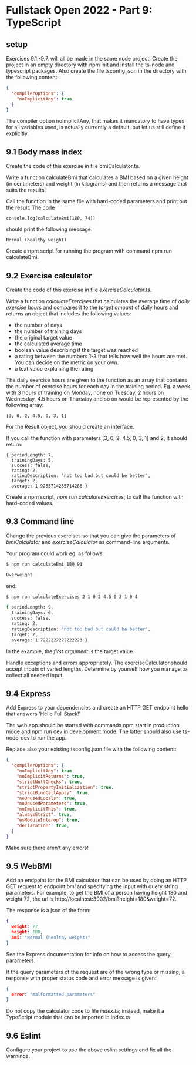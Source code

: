 # Fullstack Open 2022 - Part 9: TypeScript

## setup

Exercises 9.1.-9.7. will all be made in the same node project. Create the project in an empty directory with npm init and install the ts-node and typescript packages. Also create the file tsconfig.json in the directory with the following content:

```JSON
{
  "compilerOptions": {
    "noImplicitAny": true,
  }
}
```

The compiler option noImplicitAny, that makes it mandatory to have types for all variables used, is actually currently a default, but let us still define it explicitly.

## 9.1 Body mass index

Create the code of this exercise in file bmiCalculator.ts.

Write a function calculateBmi that calculates a BMI based on a given height (in centimeters) and weight (in kilograms) and then returns a message that suits the results.

Call the function in the same file with hard-coded parameters and print out the result. The code

```
console.log(calculateBmi(180, 74))
```

should print the following message:

```
Normal (healthy weight)
```

Create a npm script for running the program with command npm run calculateBmi.

## 9.2 Exercise calculator

Create the code of this exercise in file _exerciseCalculator.ts_.

Write a function _calculateExercises_ that calculates the average time of _daily exercise hours_ and compares it to the _target amount_ of daily hours and returns an object that includes the following values:

- the number of days
- the number of training days
- the original target value
- the calculated average time
- boolean value describing if the target was reached
- a rating between the numbers 1-3 that tells how well the hours are met. You can decide on the metric on your own.
- a text value explaining the rating

The daily exercise hours are given to the function as an array that contains the number of exercise hours for each day in the training period. Eg. a week with 3 hours of training on Monday, none on Tuesday, 2 hours on Wednesday, 4.5 hours on Thursday and so on would be represented by the following array:

```
[3, 0, 2, 4.5, 0, 3, 1]
```

For the Result object, you should create an interface.

If you call the function with parameters [3, 0, 2, 4.5, 0, 3, 1] and 2, it should return:

```JS
{ periodLength: 7,
  trainingDays: 5,
  success: false,
  rating: 2,
  ratingDescription: 'not too bad but could be better',
  target: 2,
  average: 1.9285714285714286 }
```

Create a npm script, _npm run calculateExercises_, to call the function with hard-coded values.

## 9.3 Command line

Change the previous exercises so that you can give the parameters of _bmiCalculator_ and _exerciseCalculator_ as command-line arguments.

Your program could work eg. as follows:

```Bash
$ npm run calculateBmi 180 91

Overweight
```

and:

```Bash
$ npm run calculateExercises 2 1 0 2 4.5 0 3 1 0 4

{ periodLength: 9,
  trainingDays: 6,
  success: false,
  rating: 2,
  ratingDescription: 'not too bad but could be better',
  target: 2,
  average: 1.7222222222222223 }
```

In the example, the _first argument_ is the target value.

Handle exceptions and errors appropriately. The exerciseCalculator should accept inputs of varied lengths. Determine by yourself how you manage to collect all needed input.

## 9.4 Express

Add Express to your dependencies and create an HTTP GET endpoint hello that answers 'Hello Full Stack!'

The web app should be started with commands npm start in production mode and npm run dev in development mode. The latter should also use ts-node-dev to run the app.

Replace also your existing tsconfig.json file with the following content:

```JSON
{
  "compilerOptions": {
    "noImplicitAny": true,
    "noImplicitReturns": true,
    "strictNullChecks": true,
    "strictPropertyInitialization": true,
    "strictBindCallApply": true,
    "noUnusedLocals": true,
    "noUnusedParameters": true,
    "noImplicitThis": true,
    "alwaysStrict": true,
    "esModuleInterop": true,
    "declaration": true,
  }
}
```

Make sure there aren't any errors!

## 9.5 WebBMI

Add an endpoint for the BMI calculator that can be used by doing an HTTP GET request to endpoint _bmi_ and specifying the input with query string parameters. For example, to get the BMI of a person having height 180 and weight 72, the url is http://localhost:3002/bmi?height=180&weight=72.

The response is a json of the form:

```JSON
{
  weight: 72,
  height: 180,
  bmi: "Normal (healthy weight)"
}
```

See the Express documentation for info on how to access the query parameters.

If the query parameters of the request are of the wrong type or missing, a response with proper status code and error message is given:

```JSON
{
  error: "malformatted parameters"
}
```

Do not copy the calculator code to file _index.ts_; instead, make it a TypeScript module that can be imported in index.ts.

## 9.6 Eslint

Configure your project to use the above eslint settings and fix all the warnings.
